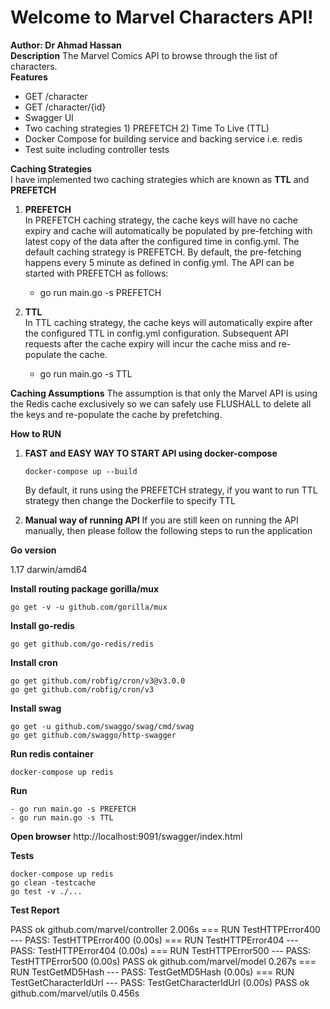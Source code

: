 
# Welcome to Marvel Characters API!    
 **Author: Dr Ahmad Hassan**      
 **Description** The Marvel Comics API to browse through the list of characters.      
 **Features** 
  - GET /character 
  - GET /character/{id}
  - Swagger UI
  - Two caching strategies 1) PREFETCH 2) Time To Live (TTL)
  - Docker Compose for building service and backing service i.e. redis
  - Test suite including controller tests
  
  **Caching Strategies**    
 I have implemented two caching strategies which are known as **TTL** and **PREFETCH**    
      
 1. **PREFETCH**     
 In PREFETCH caching strategy, the cache keys will have no cache expiry and cache will automatically be populated by pre-fetching with latest copy of the data after the configured time in config.yml. The default caching strategy is PREFETCH. By default, the pre-fetching happens every 5 minute as defined in config.yml. The API can be started with PREFETCH as follows:    
    - go run main.go -s PREFETCH    
    
 2. **TTL**    
 In TTL caching strategy, the cache keys will automatically expire after the configured TTL in config.yml configuration. Subsequent API requests after the cache expiry will incur the cache miss and re-populate the cache.    
    - go run main.go -s TTL    
    
**Caching Assumptions** The assumption is that only the Marvel API is using the Redis cache exclusively so we can safely use FLUSHALL to delete all the keys and re-populate the cache by prefetching.    
   
 **How to RUN**  
 1. **FAST and EASY WAY TO START API using docker-compose**  
  
	  ```docker-compose up --build``` 
	  
	  By default, it runs using the PREFETCH strategy, if you want to run TTL strategy then change the Dockerfile to specify TTL 
	  
  2. **Manual way of running API** If you are still keen on running the API manually, then please follow the following steps to run the application    
    
   **Go version**    
     
 1.17 darwin/amd64      
         
   **Install routing package gorilla/mux** 
   
    go get -v -u github.com/gorilla/mux      
         
   **Install go-redis** 
   
   ```go get github.com/go-redis/redis ```     
         
   **Install cron**   
 ```
 go get github.com/robfig/cron/v3@v3.0.0  
go get github.com/robfig/cron/v3
``` 
  
  **Install swag**  
  ```  
 go get -u github.com/swaggo/swag/cmd/swag   
 go get github.com/swaggo/http-swagger      
   ```  
  **Run redis container**  
  ```  
 docker-compose up redis  
 ```
  **Run**   
  
    - go run main.go -s PREFETCH       
    - go run main.go -s TTL  
 

**Open browser**
http://localhost:9091/swagger/index.html
 
**Tests**
```
docker-compose up redis 
go clean -testcache 
go test -v ./...
```
**Test Report**

PASS
ok  	github.com/marvel/controller	2.006s
=== RUN   TestHTTPError400
--- PASS: TestHTTPError400 (0.00s)
=== RUN   TestHTTPError404
--- PASS: TestHTTPError404 (0.00s)
=== RUN   TestHTTPError500
--- PASS: TestHTTPError500 (0.00s)
PASS
ok  	github.com/marvel/model	0.267s
=== RUN   TestGetMD5Hash
--- PASS: TestGetMD5Hash (0.00s)
=== RUN   TestGetCharacterIdUrl
--- PASS: TestGetCharacterIdUrl (0.00s)
PASS
ok  	github.com/marvel/utils	0.456s